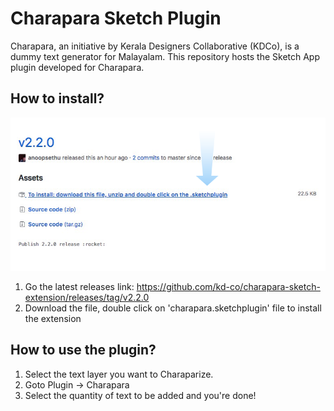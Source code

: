 # Charapara Sketch Plugin

Charapara, an initiative by Kerala Designers Collaborative (KDCo), is a dummy text generator for Malayalam. This repository hosts the Sketch App plugin developed for Charapara.

## How to install?
![alt text](https://raw.githubusercontent.com/kd-co/charapara-sketch-extension/master/assets/release.png "")
1. Go the latest releases link: https://github.com/kd-co/charapara-sketch-extension/releases/tag/v2.2.0
2. Download the file, double click on 'charapara.sketchplugin' file to install the extension

## How to use the plugin?
1. Select the text layer you want to Charaparize.
2. Goto Plugin -> Charapara
3. Select the quantity of text to be added and you're done!
